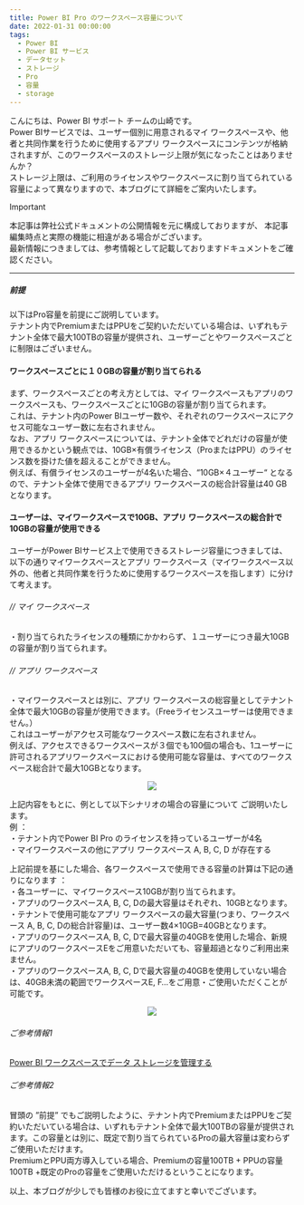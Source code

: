 ```yaml
---
title: Power BI Pro のワークスペース容量について
date: 2022-01-31 00:00:00 
tags:
  - Power BI
  - Power BI サービス
  - データセット
  - ストレージ
  - Pro
  - 容量
  - storage
---
```



こんにちは、Power BI サポート チームの山崎です。  
Power BIサービスでは、ユーザー個別に用意されるマイ ワークスペースや、他者と共同作業を行うために使用するアプリ ワークスペースにコンテンツが格納されますが、このワークスペースのストレージ上限が気になったことはありませんか？  
ストレージ上限は、ご利用のライセンスやワークスペースに割り当てられている容量によって異なりますので、本ブログにて詳細をご案内いたします。

<!-- more -->

> [!IMPORTANT]  
> 本記事は弊社公式ドキュメントの公開情報を元に構成しておりますが、
> 本記事編集時点と実際の機能に相違がある場合がございます。  
> 最新情報につきましては、参考情報として記載しておりますドキュメントをご確認ください。

---

##### 前提

以下はPro容量を前提にご説明しています。  
テナント内でPremiumまたはPPUをご契約いただいている場合は、いずれもテナント全体で最大100TBの容量が提供され、ユーザーごとやワークスペースごとに制限はございません。



#### ワークスペースごとに１０GBの容量が割り当てられる
まず、ワークスペースごとの考え方としては、マイ ワークスペースもアプリのワークスペースも、ワークスペースごとに10GBの容量が割り当てられます。  
これは、テナント内のPower BIユーザー数や、それぞれのワークスペースにアクセス可能なユーザー数に左右されません。  
なお、アプリ ワークスペースについては、テナント全体でどれだけの容量が使用できるかという観点では、10GB×有償ライセンス（ProまたはPPU）のライセンス数を掛けた値を超えることができません。  
例えば、有償ライセンスのユーザーが4名いた場合、“10GB×４ユーザー“ となるので、テナント全体で使用できるアプリ ワークスペースの総合計容量は40 GBとなります。


#### ユーザーは、マイワークスペースで10GB、アプリ ワークスペースの総合計で10GBの容量が使用できる
ユーザーがPower BIサービス上で使用できるストレージ容量につきましては、以下の通りマイワークスペースとアプリ ワークスペース（マイワークスペース以外の、他者と共同作業を行うために使用するワークスペースを指します）に分けて考えます。

###### // マイ ワークスペース  
・割り当てられたライセンスの種類にかかわらず、１ユーザーにつき最大10GBの容量が割り当てられます。  

###### // アプリ ワークスペース  
・マイワークスペースとは別に、アプリ ワークスペースの総容量としてテナント全体で最大10GBの容量が使用できます。（Freeライセンスユーザーは使用できません。）  
これはユーザーがアクセス可能なワークスペース数に左右されません。  
例えば、アクセスできるワークスペースが３個でも100個の場合も、1ユーザーに許可されるアプリワークスペースにおける使用可能な容量は、すべてのワークスペース総合計で最大10GBとなります。

<div align="center">
<img src="1.png">
</div> 

上記内容をもとに、例として以下シナリオの場合の容量について ご説明いたします。   
例  ：  
・テナント内でPower BI Pro のライセンスを持っているユーザーが4名  
・マイワークスペースの他にアプリ ワークスペース A, B, C, D が存在する  

 
上記前提を基にした場合、各ワークスペースで使用できる容量の計算は下記の通りになります ：  
・各ユーザーに、マイワークスペース10GBが割り当てられます。  
・アプリのワークスペースA, B, C, Dの最大容量はそれぞれ、10GBとなります。  
・テナントで使用可能なアプリ ワークスペースの最大容量(つまり、ワークスペース A, B, C, Dの総合計容量)は、ユーザー数4×10GB=40GBとなります。  
・アプリのワークスペースA, B, C, Dで最大容量の40GBを使用した場合、新規にアプリのワークスペースEをご用意いただいても、容量超過となりご利用出来ません。  
・アプリのワークスペースA, B, C, Dで最大容量の40GBを使用していない場合は、40GB未満の範囲でワークスペースE, F…をご用意・ご使用いただくことが可能です。 

<div align="center">
<img src="2.png">
</div>   


###### ご参考情報1  
[Power BI ワークスペースでデータ ストレージを管理する](https://docs.microsoft.com/ja-jp/power-bi/admin/service-admin-manage-your-data-storage-in-power-bi#manage-items-you-own)

###### ご参考情報2  
冒頭の ”前提” でもご説明したように、テナント内でPremiumまたはPPUをご契約いただいている場合は、いずれもテナント全体で最大100TBの容量が提供されます。この容量とは別に、既定で割り当てられているProの最大容量は変わらずご使用いただけます。  
PremiumとPPU両方導入している場合、Premiumの容量100TB + PPUの容量100TB +既定のProの容量をご使用いただけるということになります。
 



以上、本ブログが少しでも皆様のお役に立てますと幸いでございます。


